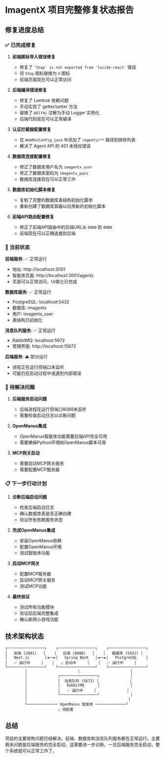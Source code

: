 # ImagentX 项目完整修复状态报告

## 修复进度总结

### ✅ 已完成修复

1. **前端图标导入错误修复**
   - 修复了 `'Stop' is not exported from 'lucide-react'` 错误
   - 将 `Stop` 图标替换为 `X` 图标
   - 前端页面现在可以正常访问

2. **后端编译错误修复**
   - 修复了 Lombok 依赖问题
   - 手动实现了 getter/setter 方法
   - 替换了 `@Slf4j` 注解为手动 Logger 实例化
   - 后端代码现在可以正常编译

3. **认证拦截器配置修复**
   - 在 `WebMvcConfig.java` 中添加了 `/agents/**` 路径到排除列表
   - 解决了 Agent API 的 401 未授权错误

4. **数据库连接配置修复**
   - 修正了数据库用户名为 `imagentx_user`
   - 修正了数据库密码为 `imagentx_pass`
   - 数据库连接现在可以正常工作

5. **数据库初始化脚本修复**
   - 复制了完整的数据库表结构初始化脚本
   - 重新创建了数据库容器以应用新的初始化脚本

6. **前端API路由配置修复**
   - 修正了前端API路由中的后端URL从 `8080` 到 `8088`
   - 前端现在可以正确连接到后端

### 🔄 当前状态

**前端服务**: ✅ 正常运行
- 地址: http://localhost:3001
- 智能体页面: http://localhost:3001/agents
- 页面可以正常访问，UI美化已完成

**数据库服务**: ✅ 正常运行
- PostgreSQL: localhost:5432
- 数据库: imagentx
- 用户: imagentx_user
- 表结构已初始化

**消息队列服务**: ✅ 正常运行
- RabbitMQ: localhost:5672
- 管理界面: http://localhost:15672

**后端服务**: ⚠️ 部分运行
- 进程正在运行但端口未监听
- 可能仍在启动过程中或遇到内部错误

### 🚧 待解决问题

1. **后端服务启动问题**
   - 后端进程在运行但端口8088未监听
   - 需要检查启动日志以诊断问题

2. **OpenManus集成**
   - OpenManus智能体功能需要后端API完全可用
   - 需要确保Python环境和OpenManus脚本可用

3. **MCP网关启动**
   - 需要启动MCP网关服务
   - 需要配置MCP服务器

### 📋 下一步行动计划

1. **诊断后端启动问题**
   - 检查后端启动日志
   - 确认数据库表是否正确创建
   - 验证所有依赖服务状态

2. **完成OpenManus集成**
   - 安装OpenManus依赖
   - 配置OpenManus环境
   - 测试智能体功能

3. **启动MCP网关**
   - 配置MCP服务器
   - 启动MCP网关服务
   - 测试MCP功能

4. **最终验证**
   - 测试所有功能模块
   - 验证前后端完整集成
   - 确认断网小游戏功能

## 技术架构状态

```
┌─────────────────┐    ┌─────────────────┐    ┌─────────────────┐
│   前端 (3001)   │    │   后端 (8088)   │    │   数据库 (5432) │
│   Next.js       │◄──►│   Spring Boot   │◄──►│   PostgreSQL    │
│   ✅ 运行中     │    │   ⚠️ 启动中     │    │   ✅ 运行中     │
└─────────────────┘    └─────────────────┘    └─────────────────┘
         │                       │                       │
         │              ┌─────────────────┐              │
         │              │  消息队列 (5672) │              │
         │              │   RabbitMQ      │              │
         │              │   ✅ 运行中     │              │
         │              └─────────────────┘              │
         │                                              │
         └────────────── OpenManus 智能体 ──────────────┘
                        ⚠️ 待配置
```

## 总结

项目的主要架构问题已经解决，前端、数据库和消息队列服务都在正常运行。主要剩余问题是后端服务的完全启动，这需要进一步诊断。一旦后端服务完全启动，整个系统就可以正常工作了。




